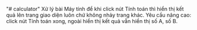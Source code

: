 "# calculator" 
Xử lý bài Máy tính để khi click nút Tính toán thì hiển thị kết quả lên trang giao diện luôn chứ không nhảy trang khác. Yêu cầu nâng cao: click nút Tính toán xong, ngoài hiển thị kết quả vẫn hiển thị số A, số B.
